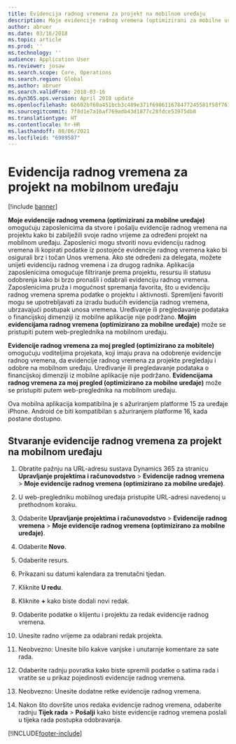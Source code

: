```yaml
---
title: Evidencija radnog vremena za projekt na mobilnom uređaju
description: Moje evidencije radnog vremena (optimizirani za mobilne uređaje) omogućuju zaposlenicima da stvore i pošalju evidencije radnog vremena na projektu kako bi zabilježili svoje radno vrijeme za određeni projekt na mobilnom uređaju.
author: abruer
ms.date: 03/16/2018
ms.topic: article
ms.prod: ''
ms.technology: ''
audience: Application User
ms.reviewer: josaw
ms.search.scope: Core, Operations
ms.search.region: Global
ms.author: abruer
ms.search.validFrom: 2018-03-16
ms.dyn365.ops.version: April 2018 update
ms.openlocfilehash: 6b602bf60a451bcb3c489e371f698611678477245581f58f76145a4b846c7b8a
ms.sourcegitcommit: 7f8d1e7a16af769adb43d1877c28fdce53975db8
ms.translationtype: HT
ms.contentlocale: hr-HR
ms.lasthandoff: 08/06/2021
ms.locfileid: "6989587"
---
```

# <a name="project-timesheets-on-a-mobile-device"></a>Evidencija radnog vremena za projekt na mobilnom uređaju

[!include [banner](../includes/banner.md)]

**Moje evidencije radnog vremena (optimizirani za mobilne uređaje)** omogućuju zaposlenicima da stvore i pošalju evidencije radnog vremena na projektu kako bi zabilježili svoje radno vrijeme za određeni projekt na mobilnom uređaju. Zaposlenici mogu stvoriti novu evidenciju radnog vremena ili kopirati podatke iz postojeće evidencije radnog vremena kako bi osigurali brz i točan Unos vremena. Ako ste određeni za delegata, možete unijeti evidenciju radnog vremena i za drugog radnika. Aplikacija zaposlenicima omogućuje filtriranje prema projektu, resursu ili statusu odobrenja kako bi brzo pronašli i odabrali evidenciju radnog vremena. Zaposlenicima pruža i mogućnost spremanja favorita, što u evidenciju radnog vremena sprema podatke o projektu i aktivnosti. Spremljeni favoriti mogu se upotrebljavati za izradu budućih evidencija radnog vremena, ubrzavajući postupak unosa vremena. Uređivanje ili pregledavanje podataka o financijskoj dimenziji iz mobilne aplikacije nije podržano. **Mojim evidencijama radnog vremena (optimizirano za mobilne uređaje)** može se pristupiti putem web-preglednika na mobilnom uređaju.

**Evidencije radnog vremena za moj pregled (optimizirano za mobitele)** omogućuju voditeljima projekata, koji imaju prava na odobrenje evidencije radnog vremena, da evidencije radnog vremena za projekte pregledaju i odobre na mobilnom uređaju. Uređivanje ili pregledavanje podataka o financijskoj dimenziji iz mobilne aplikacije nije podržano. **Evidencijama radnog vremena za moj pregled (optimizirano za mobilne uređaje)** može se pristupiti putem web-preglednika na mobilnom uređaju.

Ova mobilna aplikacija kompatibilna je s ažuriranjem platforme 15 za uređaje iPhone.
Android će biti kompatibilan s ažuriranjem platforme 16, kada postane dostupno.

## <a name="create-a-project-timesheet-on-your-mobile-device"></a>Stvaranje evidencije radnog vremena za projekt na mobilnom uređaju

1.  Obratite pažnju na URL-adresu sustava Dynamics 365 za stranicu **Upravljanje projektima i računovodstvo** \> **Evidencije radnog vremena** \> **Moje evidencije radnog vremena (optimizirano za mobilne uređaje)**.

2.  U web-pregledniku mobilnog uređaja pristupite URL-adresi navedenoj u prethodnom koraku.
 
3.  Odaberite **Upravljanje projektima i računovodstvo** \> **Evidencije radnog vremena** \> **Moje evidencije radnog vremena (optimizirano za mobilne uređaje)**.

4.  Odaberite **Novo**.

5.  Odaberite resurs.

6.  Prikazani su datumi kalendara za trenutačni tjedan.

7.  Kliknite **U redu**.

8.  Kliknite **+** kako biste dodali novi redak.

9.  Odaberite podatke o klijentu i projektu za redak evidencije radnog vremena.

10. Unesite radno vrijeme za odabrani redak projekta.

11. Neobvezno: Unesite bilo kakve vanjske i unutarnje komentare za sate rada.

12. Odaberite radnju povratka kako biste spremili podatke o satima rada i vratite se u prikaz pojedinosti evidencije radnog vremena.

13. Neobvezno: Unesite dodatne retke evidencije radnog vremena.

14. Nakon što dovršite unos redaka evidencije radnog vremena, odaberite radnju **Tijek rada** \> **Pošalji** kako biste evidencije radnog vremena poslali u tijeka rada postupka odobravanja.


[!INCLUDE[footer-include](../includes/footer-banner.md)]